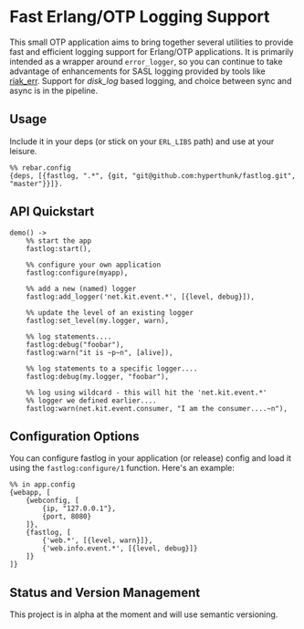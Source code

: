 # Fast Erlang/OTP Logging Support

This small OTP application aims to bring together several utilities to provide fast and efficient logging support for Erlang/OTP applications. It is primarily intended as a wrapper around `error_logger`, so you can continue to take advantage of enhancements for SASL logging provided by tools like [riak_err](https://github.com/basho/riak_err). Support for *disk_log* based logging, and choice between sync and async is in the pipeline.

## Usage

Include it in your deps (or stick on your `ERL_LIBS` path) and use at your leisure. 

    %% rebar.config
    {deps, [{fastlog, ".*", {git, "git@github.com:hyperthunk/fastlog.git", "master"}}]}.

## API Quickstart

    demo() ->
        %% start the app
        fastlog:start(),
        
        %% configure your own application
        fastlog:configure(myapp),
        
        %% add a new (named) logger
        fastlog:add_logger('net.kit.event.*', [{level, debug}]),
        
        %% update the level of an existing logger
        fastlog:set_level(my.logger, warn),
        
        %% log statements....
        fastlog:debug("foobar"),
        fastlog:warn("it is ~p~n", [alive]),

        %% log statements to a specific logger....
        fastlog:debug(my.logger, "foobar"),

        %% log using wildcard - this will hit the 'net.kit.event.*' 
        %% logger we defined earlier....
        fastlog:warn(net.kit.event.consumer, "I am the consumer....~n"),


## Configuration Options

You can configure fastlog in your application (or release) config and load it using the `fastlog:configure/1` function. Here's an example:

    %% in app.config
    {webapp, [
        {webconfig, [
            {ip, "127.0.0.1"},
            {port, 8080}
        ]},
        {fastlog, [
            {'web.*', [{level, warn}]},
            {'web.info.event.*', [{level, debug}]}
        ]}
    ]}


## Status and Version Management

This project is in alpha at the moment and will use semantic versioning.
